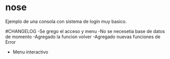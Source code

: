 # nose
Ejemplo de una consola con sistema de login muy basico.

#CHANGELOG
-Se grego el acceso y menu
-No se necesetia base de datos de momento
-Agregado la funcion volver
-Agregado nuevas funciones de Error
- Menu interactivo
